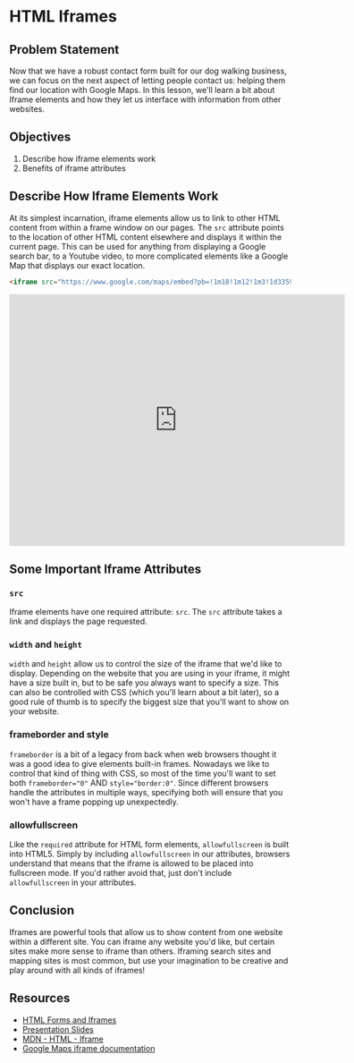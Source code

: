 # HTML Iframes

## Problem Statement

Now that we have a robust contact form built for our dog walking business, we
can focus on the next aspect of letting people contact us: helping them find our
location with Google Maps. In this lesson, we'll learn a bit about Iframe
elements and how they let us interface with information from other websites. 

## Objectives
1. Describe how iframe elements work
2. Benefits of iframe attributes

## Describe How Iframe Elements Work

At its simplest incarnation, iframe elements allow us to link to other HTML
content from within a frame window on our pages. The `src` attribute points to
the location of other HTML content elsewhere and displays it within the current
page. This can be used for anything from displaying a Google search bar, to a
Youtube video, to more complicated elements like a Google Map that displays our
exact location. 


```html
<iframe src="https://www.google.com/maps/embed?pb=!1m18!1m12!1m3!1d335994.89219194185!2d2.0673752159642937!3d48.8589713267984!2m3!1f0!2f0!3f0!3m2!1i1024!2i768!4f13.1!3m3!1m2!1s0x47e66e1f06e2b70f%3A0x40b82c3688c9460!2sParis%2C+France!5e0!3m2!1sen!2sus!4v1457911182825" width="600" height="450" frameborder="0" style="border:0" allowfullscreen></iframe>
```

<iframe src="https://www.google.com/maps/embed?pb=!1m18!1m12!1m3!1d335994.89219194185!2d2.0673752159642937!3d48.8589713267984!2m3!1f0!2f0!3f0!3m2!1i1024!2i768!4f13.1!3m3!1m2!1s0x47e66e1f06e2b70f%3A0x40b82c3688c9460!2sParis%2C+France!5e0!3m2!1sen!2sus!4v1457911182825" width="600" height="450" frameborder="0" style="border:0" allowfullscreen></iframe>

## Some Important Iframe Attributes

### `src` 
Iframe elements have one required attribute: `src`. The `src` attribute takes a
link and displays the page requested. 

### `width` and `height` 
`width` and `height` allow us to control the size of the iframe that we'd like
to display. Depending on the website that you are using in your iframe, it might
have a size built in, but to be safe you always want to specify a size. This can
also be controlled with CSS (which you'll learn about a bit later), so a good
rule of thumb is to specify the biggest size that you'll want to show on your
website. 

### frameborder and style 
`frameborder` is a bit of a legacy from back when web browsers thought it was a
good idea to give elements built-in frames. Nowadays we like to control that
kind of thing with CSS, so most of the time you'll want to set both
`frameborder="0"` AND `style="border:0"`. Since different browsers handle the
attributes in multiple ways, specifying both will ensure that you won't have a
frame popping up unexpectedly. 

### allowfullscreen 
Like the `required` attribute for HTML form elements, `allowfullscreen` is built
into HTML5. Simply by including `allowfullscreen` in our attributes, browsers
understand that means that the iframe is allowed to be placed into fullscreen
mode. If you'd rather avoid that, just don't include `allowfullscreen` in your
attributes. 

## Conclusion 
Iframes are powerful tools that allow us to show content from one website within
a different site. You can iframe any website you'd like, but certain sites make
more sense to iframe than others. Iframing search sites and mapping sites is
most common, but use your imagination to be creative and play around with all
kinds of iframes!

## Resources 
- [HTML Forms and Iframes](https://www.youtube.com/embed/eiCtXc2YMKc?rel=0)
- [Presentation Slides](https://docs.google.com/presentation/d/115ECvsMyDnFBcc-Rvb4Jn876JhOycXxKVN6sv7OiJ1Y/edit?usp=sharing)
- [MDN - HTML - Iframe](https://developer.mozilla.org/en-US/docs/Web/HTML/Element/iframe)
- [Google Maps iframe documentation](https://developers.google.com/maps/documentation/embed/guide)